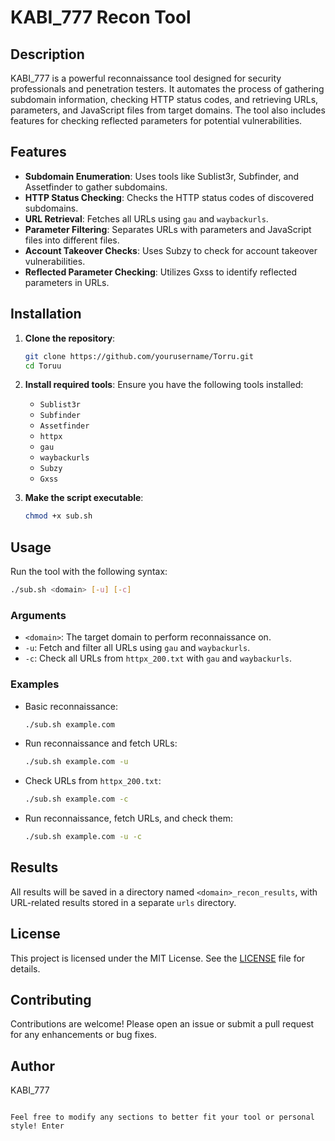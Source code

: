 

# KABI_777 Recon Tool

## Description
KABI_777 is a powerful reconnaissance tool designed for security professionals and penetration testers. It automates the process of gathering subdomain information, checking HTTP status codes, and retrieving URLs, parameters, and JavaScript files from target domains. The tool also includes features for checking reflected parameters for potential vulnerabilities.

## Features
- **Subdomain Enumeration**: Uses tools like Sublist3r, Subfinder, and Assetfinder to gather subdomains.
- **HTTP Status Checking**: Checks the HTTP status codes of discovered subdomains.
- **URL Retrieval**: Fetches all URLs using `gau` and `waybackurls`.
- **Parameter Filtering**: Separates URLs with parameters and JavaScript files into different files.
- **Account Takeover Checks**: Uses Subzy to check for account takeover vulnerabilities.
- **Reflected Parameter Checking**: Utilizes Gxss to identify reflected parameters in URLs.

## Installation

1. **Clone the repository**:
   ```bash
   git clone https://github.com/yourusername/Torru.git
   cd Toruu
   ```

2. **Install required tools**: Ensure you have the following tools installed:
   - `Sublist3r`
   - `Subfinder`
   - `Assetfinder`
   - `httpx`
   - `gau`
   - `waybackurls`
   - `Subzy`
   - `Gxss`

3. **Make the script executable**:
   ```bash
   chmod +x sub.sh
   ```

## Usage
Run the tool with the following syntax:
```bash
./sub.sh <domain> [-u] [-c]
```

### Arguments
- `<domain>`: The target domain to perform reconnaissance on.
- `-u`: Fetch and filter all URLs using `gau` and `waybackurls`.
- `-c`: Check all URLs from `httpx_200.txt` with `gau` and `waybackurls`.

### Examples
- Basic reconnaissance:
  ```bash
  ./sub.sh example.com
  ```
- Run reconnaissance and fetch URLs:
  ```bash
  ./sub.sh example.com -u
  ```
- Check URLs from `httpx_200.txt`:
  ```bash
  ./sub.sh example.com -c
  ```
- Run reconnaissance, fetch URLs, and check them:
  ```bash
  ./sub.sh example.com -u -c
  ```

## Results
All results will be saved in a directory named `<domain>_recon_results`, with URL-related results stored in a separate `urls` directory. 

## License
This project is licensed under the MIT License. See the [LICENSE](LICENSE) file for details.

## Contributing
Contributions are welcome! Please open an issue or submit a pull request for any enhancements or bug fixes.

## Author
KABI_777
```

Feel free to modify any sections to better fit your tool or personal style!￼Enter
